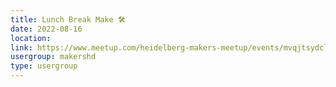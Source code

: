 ```yaml
---
title: Lunch Break Make 🛠️
date: 2022-08-16
location: 
link: https://www.meetup.com/heidelberg-makers-meetup/events/mvqjtsydclbvb/
usergroup: makershd
type: usergroup
---
```

